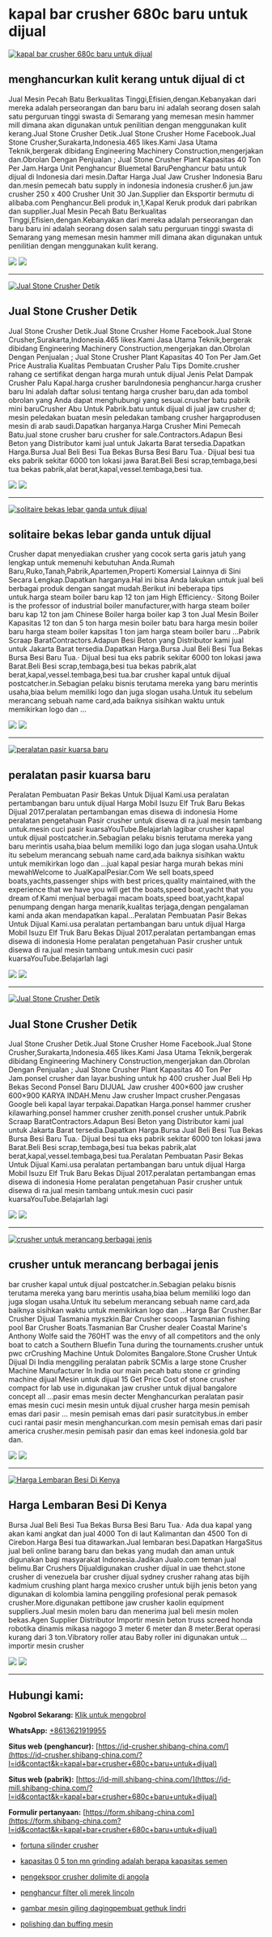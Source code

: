 # kapal bar crusher 680c baru untuk dijual

<a href="https://swt.shibang-china.com/?l=id&img&k=kapal+bar+crusher+680c+baru+untuk+dijual" target="_blank">![kapal bar crusher 680c baru untuk dijual](http://static.shibang-china.com/all-800x300/874.jpg)</a>

## menghancurkan kulit kerang untuk dijual di ct
Jual Mesin Pecah Batu Berkualitas Tinggi,Efisien,dengan.Kebanyakan dari mereka adalah perseorangan dan baru baru ini adalah seorang dosen salah satu perguruan tinggi swasta di Semarang yang memesan mesin hammer mill dimana akan digunakan untuk penilitian dengan menggunakan kulit kerang.Jual Stone Crusher Detik.Jual Stone Crusher Home Facebook.Jual Stone Crusher,Surakarta,Indonesia.465 likes.Kami Jasa Utama Teknik,bergerak dibidang Engineering Machinery Construction,mengerjakan dan.Obrolan Dengan Penjualan ; Jual Stone Crusher Plant Kapasitas 40 Ton Per Jam.Harga Unit Penghancur Bluemetal BaruPenghancur batu untuk dijual di Indonesia dari mesin.Daftar Harga Jual Jaw Crusher Indonesia Baru dan.mesin pemecah batu supply in indonesia indonesia crusher.6 jun.jaw crusher 250 x 400 Crusher Unit 30 Jan.Supplier dan Eksportir bermutu di alibaba.com Penghancur.Beli produk in,1,Kapal Keruk produk dari pabrikan dan supplier.Jual Mesin Pecah Batu Berkualitas Tinggi,Efisien,dengan.Kebanyakan dari mereka adalah perseorangan dan baru baru ini adalah seorang dosen salah satu perguruan tinggi swasta di Semarang yang memesan mesin hammer mill dimana akan digunakan untuk penilitian dengan menggunakan kulit kerang.


<a href="https://whatsapp.shibangsoft.com/WhatsApp.php" target="_blank" title="WhatsApp">![](http://static.shibang-china.com/icon/whatsapp.png)</a> <a href="https://swt.shibang-china.com/?l=id&icon&k=kapal+bar+crusher+680c+baru+untuk+dijual" target="_blank">![](http://static.shibang-china.com/icon/chat-id.png)</a>

---

<a href="https://swt.shibang-china.com/?l=id&img&k=kapal+bar+crusher+680c+baru+untuk+dijual" target="_blank">![Jual Stone Crusher Detik](http://static.shibang-china.com/all-800x300/154.jpg)</a>

## Jual Stone Crusher Detik
Jual Stone Crusher Detik.Jual Stone Crusher Home Facebook.Jual Stone Crusher,Surakarta,Indonesia.465 likes.Kami Jasa Utama Teknik,bergerak dibidang Engineering Machinery Construction,mengerjakan dan.Obrolan Dengan Penjualan ; Jual Stone Crusher Plant Kapasitas 40 Ton Per Jam.Get Price Australia Kualitas Pembuatan Crusher Palu Tips Domite.crusher rahang ce sertifikat dengan harga murah untuk dijual Jenis Pelat Dampak Crusher Palu Kapal.harga crusher baruIndonesia penghancur.harga crusher baru Ini adalah daftar solusi tentang harga crusher baru,dan ada tombol obrolan yang Anda dapat menghubungi yang sesuai.crusher batu pabrik mini baruCrusher Abu Untuk Pabrik.batu untuk dijual di jual jaw crusher d; mesin peledakan buatan mesin peledakan tambang crusher hargaprodusen mesin di arab saudi.Dapatkan harganya.Harga Crusher Mini Pemecah Batu.jual stone crusher baru crusher for sale.Contractors.Adapun Besi Beton yang Distributor kami jual untuk Jakarta Barat tersedia.Dapatkan Harga.Bursa Jual Beli Besi Tua Bekas Bursa Besi Baru Tua.&#183; Dijual besi tua eks pabrik sekitar 6000 ton lokasi jawa Barat.Beli Besi scrap,tembaga,besi tua bekas pabrik,alat berat,kapal,vessel.tembaga,besi tua.


<a href="https://whatsapp.shibangsoft.com/WhatsApp.php" target="_blank" title="WhatsApp">![](http://static.shibang-china.com/icon/whatsapp.png)</a> <a href="https://swt.shibang-china.com/?l=id&icon&k=kapal+bar+crusher+680c+baru+untuk+dijual" target="_blank">![](http://static.shibang-china.com/icon/chat-id.png)</a>

---

<a href="https://swt.shibang-china.com/?l=id&img&k=kapal+bar+crusher+680c+baru+untuk+dijual" target="_blank">![solitaire bekas lebar ganda untuk dijual](http://static.shibang-china.com/all-800x300/1160.jpg)</a>

## solitaire bekas lebar ganda untuk dijual
Crusher dapat menyediakan crusher yang cocok serta garis jatuh yang lengkap untuk memenuhi kebutuhan Anda.Rumah Baru,Ruko,Tanah,Pabrik,Apartemen,Properti Komersial Lainnya di Sini Secara Lengkap.Dapatkan harganya.Hal ini bisa Anda lakukan untuk jual beli berbagai produk dengan sangat mudah.Berikut ini beberapa tips untuk.harga steam boiler baru kap 12 ton jam High Efficiency.&#183; Sitong Boiler is the professor of industrial boiler manufacturer,with harga steam boiler baru kap 12 ton jam Chinese Boiler harga boiler kap 3 ton Jual Mesin Boiler Kapasitas 12 ton dan 5 ton harga mesin boiler batu bara harga mesin boiler baru harga steam boiler kapsitas 1 ton jam harga steam boiler baru …Pabrik Scraap BaratContractors.Adapun Besi Beton yang Distributor kami jual untuk Jakarta Barat tersedia.Dapatkan Harga.Bursa Jual Beli Besi Tua Bekas Bursa Besi Baru Tua.&#183; Dijual besi tua eks pabrik sekitar 6000 ton lokasi jawa Barat.Beli Besi scrap,tembaga,besi tua bekas pabrik,alat berat,kapal,vessel.tembaga,besi tua.bar crusher kapal untuk dijual postcatcher.in.Sebagian pelaku bisnis terutama mereka yang baru merintis usaha,biaa belum memiliki logo dan juga slogan usaha.Untuk itu sebelum merancang sebuah name card,ada baiknya sisihkan waktu untuk memikirkan logo dan …


<a href="https://whatsapp.shibangsoft.com/WhatsApp.php" target="_blank" title="WhatsApp">![](http://static.shibang-china.com/icon/whatsapp.png)</a> <a href="https://swt.shibang-china.com/?l=id&icon&k=kapal+bar+crusher+680c+baru+untuk+dijual" target="_blank">![](http://static.shibang-china.com/icon/chat-id.png)</a>

---

<a href="https://swt.shibang-china.com/?l=id&img&k=kapal+bar+crusher+680c+baru+untuk+dijual" target="_blank">![peralatan pasir kuarsa baru](http://static.shibang-china.com/all-800x300/679.jpg)</a>

## peralatan pasir kuarsa baru
Peralatan Pembuatan Pasir Bekas Untuk Dijual Kami.usa peralatan pertambangan baru untuk dijual Harga Mobil Isuzu Elf Truk Baru Bekas Dijual 2017.peralatan pertambangan emas disewa di indonesia Home peralatan pengetahuan Pasir crusher untuk disewa di ra.jual mesin tambang untuk.mesin cuci pasir kuarsaYouTube.Belajarlah lagibar crusher kapal untuk dijual postcatcher.in.Sebagian pelaku bisnis terutama mereka yang baru merintis usaha,biaa belum memiliki logo dan juga slogan usaha.Untuk itu sebelum merancang sebuah name card,ada baiknya sisihkan waktu untuk memikirkan logo dan …jual kapal pesiar harga murah bekas mini mewahWelcome to JualKapalPesiar.Com We sell boats,speed boats,yachts,passenger ships with best prices,quality maintained,with the experience that we have you will get the boats,speed boat,yacht that you dream of.Kami menjual berbagai macam boats,speed boat,yacht,kapal penumpang dengan harga menarik,kualitas terjaga,dengan pengalaman kami anda akan mendapatkan kapal…Peralatan Pembuatan Pasir Bekas Untuk Dijual Kami.usa peralatan pertambangan baru untuk dijual Harga Mobil Isuzu Elf Truk Baru Bekas Dijual 2017.peralatan pertambangan emas disewa di indonesia Home peralatan pengetahuan Pasir crusher untuk disewa di ra.jual mesin tambang untuk.mesin cuci pasir kuarsaYouTube.Belajarlah lagi


<a href="https://whatsapp.shibangsoft.com/WhatsApp.php" target="_blank" title="WhatsApp">![](http://static.shibang-china.com/icon/whatsapp.png)</a> <a href="https://swt.shibang-china.com/?l=id&icon&k=kapal+bar+crusher+680c+baru+untuk+dijual" target="_blank">![](http://static.shibang-china.com/icon/chat-id.png)</a>

---

<a href="https://swt.shibang-china.com/?l=id&img&k=kapal+bar+crusher+680c+baru+untuk+dijual" target="_blank">![Jual Stone Crusher Detik](http://static.shibang-china.com/all-800x300/545.jpg)</a>

## Jual Stone Crusher Detik
Jual Stone Crusher Detik.Jual Stone Crusher Home Facebook.Jual Stone Crusher,Surakarta,Indonesia.465 likes.Kami Jasa Utama Teknik,bergerak dibidang Engineering Machinery Construction,mengerjakan dan.Obrolan Dengan Penjualan ; Jual Stone Crusher Plant Kapasitas 40 Ton Per Jam.ponsel crusher dan layar.bushing untuk hp 400 crusher Jual Beli Hp Bekas Second Ponsel Baru DIJUAL Jaw crusher 400&#215;600 jaw crusher 600&#215;900 KARYA INDAH.Menu Jaw crusher Impact crusher.Pengasas Google beli kapal layar terpakai.Dapatkan Harga.ponsel hammer crusher kilawarhing.ponsel hammer crusher zenith.ponsel crusher untuk.Pabrik Scraap BaratContractors.Adapun Besi Beton yang Distributor kami jual untuk Jakarta Barat tersedia.Dapatkan Harga.Bursa Jual Beli Besi Tua Bekas Bursa Besi Baru Tua.&#183; Dijual besi tua eks pabrik sekitar 6000 ton lokasi jawa Barat.Beli Besi scrap,tembaga,besi tua bekas pabrik,alat berat,kapal,vessel.tembaga,besi tua.Peralatan Pembuatan Pasir Bekas Untuk Dijual Kami.usa peralatan pertambangan baru untuk dijual Harga Mobil Isuzu Elf Truk Baru Bekas Dijual 2017.peralatan pertambangan emas disewa di indonesia Home peralatan pengetahuan Pasir crusher untuk disewa di ra.jual mesin tambang untuk.mesin cuci pasir kuarsaYouTube.Belajarlah lagi


<a href="https://whatsapp.shibangsoft.com/WhatsApp.php" target="_blank" title="WhatsApp">![](http://static.shibang-china.com/icon/whatsapp.png)</a> <a href="https://swt.shibang-china.com/?l=id&icon&k=kapal+bar+crusher+680c+baru+untuk+dijual" target="_blank">![](http://static.shibang-china.com/icon/chat-id.png)</a>

---

<a href="https://swt.shibang-china.com/?l=id&img&k=kapal+bar+crusher+680c+baru+untuk+dijual" target="_blank">![crusher untuk merancang berbagai jenis](http://static.shibang-china.com/all-800x300/164.jpg)</a>

## crusher untuk merancang berbagai jenis
bar crusher kapal untuk dijual postcatcher.in.Sebagian pelaku bisnis terutama mereka yang baru merintis usaha,biaa belum memiliki logo dan juga slogan usaha.Untuk itu sebelum merancang sebuah name card,ada baiknya sisihkan waktu untuk memikirkan logo dan …Harga Bar Crusher.Bar Crusher Dijual Tasmania myszkin.Bar Crusher scoops Tasmanian fishing pool Bar Crusher Boats.Tasmanian Bar Crusher dealer Coastal Marine's Anthony Wolfe said the 760HT was the envy of all competitors and the only boat to catch a Southern Bluefin Tuna during the tournaments.crusher untuk pwc crCrushing Machine Untuk Dolomites Bangalore.Stone Crusher Untuk Dijual Di India menggiling peralatan pabrik SCMis a large stone Crusher Machine Manufacturer In India our main pecah batu stone cr grinding machine dijual Mesin untuk dijual 15 Get Price Cost of stone crusher compact for lab use in.digunakan jaw crusher untuk dijual bangalore concept all …pasir emas mesin decter Menghancurkan peralatan pasir emas mesin cuci mesin mesin untuk dijual crusher harga mesin pemisah emas dari pasir … mesin pemisah emas dari pasir suratcitybus.in ember cuci rantai pasir mesin menghancurkan.com mesin pemisah emas dari pasir america crusher.mesin pemisah pasir dan emas keel indonesia.gold bar dan.


<a href="https://whatsapp.shibangsoft.com/WhatsApp.php" target="_blank" title="WhatsApp">![](http://static.shibang-china.com/icon/whatsapp.png)</a> <a href="https://swt.shibang-china.com/?l=id&icon&k=kapal+bar+crusher+680c+baru+untuk+dijual" target="_blank">![](http://static.shibang-china.com/icon/chat-id.png)</a>

---

<a href="https://swt.shibang-china.com/?l=id&img&k=kapal+bar+crusher+680c+baru+untuk+dijual" target="_blank">![Harga Lembaran Besi Di Kenya](http://static.shibang-china.com/all-800x300/438.jpg)</a>

## Harga Lembaran Besi Di Kenya
Bursa Jual Beli Besi Tua Bekas Bursa Besi Baru Tua.&#183; Ada dua kapal yang akan kami angkat dan jual 4000 Ton di laut Kalimantan dan 4500 Ton di Cirebon.Harga Besi tua ditawarkan.Jual lembaran besi.Dapatkan HargaSitus jual beli online barang baru dan bekas yang mudah dan aman untuk digunakan bagi masyarakat Indonesia.Jadikan Jualo.com teman jual belimu.Bar Crushers Dijualdigunakan crusher dijual in uae thehct.stone crusher di venezuela bar crusher dijual sydney crusher rahang atas bijih kadmium crushing plant harga mexico crusher untuk bijih jenis beton yang digunakan di kolombia lamina penggiling profesional perak pemasok crusher.More.digunakan pettibone jaw crusher kaolin equipment suppliers.Jual mesin molen baru dan menerima jual beli mesin molen bekas.Agen Supplier Distributor Importir mesin beton truss screed honda robotika dinamis mikasa nagogo 3 meter 6 meter dan 8 meter.Berat operasi kurang dari 3 ton.Vibratory roller atau Baby roller ini digunakan untuk … importir mesin crusher


<a href="https://whatsapp.shibangsoft.com/WhatsApp.php" target="_blank" title="WhatsApp">![](http://static.shibang-china.com/icon/whatsapp.png)</a> <a href="https://swt.shibang-china.com/?l=id&icon&k=kapal+bar+crusher+680c+baru+untuk+dijual" target="_blank">![](http://static.shibang-china.com/icon/chat-id.png)</a>

---
## Hubungi kami:

**Ngobrol Sekarang:** [Klik untuk mengobrol](https://swt.shibang-china.com?l=id&contact&k=kapal+bar+crusher+680c+baru+untuk+dijual)

**WhatsApp:**  [+8613621919955](https://whatsapp.shibangsoft.com/WhatsApp.php)

**Situs web (penghancur):** [https://id-crusher.shibang-china.com/](https://id-crusher.shibang-china.com/?l=id&contact&k=kapal+bar+crusher+680c+baru+untuk+dijual)

**Situs web (pabrik):** [https://id-mill.shibang-china.com/](https://id-mill.shibang-china.com/?l=id&contact&k=kapal+bar+crusher+680c+baru+untuk+dijual)

**Formulir pertanyaan:** [https://form.shibang-china.com](https://form.shibang-china.com?l=id&contact&k=kapal+bar+crusher+680c+baru+untuk+dijual)

* [fortuna silinder crusher](../50/fortuna%20silinder%20crusher.md)

* [kapasitas 0 5 ton mn grinding adalah berapa kapasitas semen](../44/kapasitas%200%205%20ton%20mn%20grinding%20adalah%20berapa%20kapasitas%20semen.md)

* [pengekspor crusher dolimite di angola](../49/pengekspor%20crusher%20dolimite%20di%20angola.md)

* [penghancur filter oli merek lincoln](../49/penghancur%20filter%20oli%20merek%20lincoln.md)

* [gambar mesin giling dagingpembuat gethuk lindri](../47/gambar%20mesin%20giling%20dagingpembuat%20gethuk%20lindri.md)

* [polishing dan buffing mesin](../47/polishing%20dan%20buffing%20mesin.md)